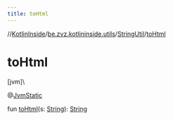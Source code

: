 ```yaml
---
title: toHtml
---
```

//[KotlinInside](../../../index.html)/[be.zvz.kotlininside.utils](../index.html)/[StringUtil](index.html)/[toHtml](to-html.html)



# toHtml



[jvm]\




@[JvmStatic](https://kotlinlang.org/api/latest/jvm/stdlib/kotlin.jvm/-jvm-static/index.html)



fun [toHtml](to-html.html)(s: [String](https://kotlinlang.org/api/latest/jvm/stdlib/kotlin/-string/index.html)): [String](https://kotlinlang.org/api/latest/jvm/stdlib/kotlin/-string/index.html)




